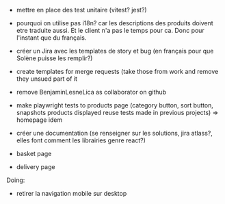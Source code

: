 - mettre en place des test unitaire (vitest? jest?)

- pourquoi on utilise pas i18n?
car les descriptions des produits doivent etre traduite aussi. Et le client n'a pas le temps pour ca. Donc pour l'instant que du français.

- créer un Jira avec les templates de story et bug (en français pour que Solène puisse les remplir?)
- create templates for merge requests (take those from work and remove they unsued part of it
- remove BenjaminLesneLica as collaborator on github
- make playwright tests to products page (category button, sort button, snapshots products displayed reuse tests made in previous projects)
=> homepage idem
- créer une documentation (se renseigner sur les solutions, jira atlass?, elles font comment les librairies genre react?)
- basket page
- delivery page

Doing:
- retirer la navigation mobile sur desktop